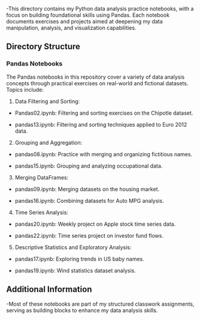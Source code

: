 -This directory contains my Python data analysis practice notebooks, with a focus on building foundational skills using Pandas. Each notebook documents exercises and projects aimed at deepening my data manipulation, analysis, and visualization capabilities.

## Directory Structure

### Pandas Notebooks

The Pandas notebooks in this repository cover a variety of data analysis concepts through practical exercises on real-world and fictional datasets. Topics include:

1. Data Filtering and Sorting:

- Pandas02.ipynb: Filtering and sorting exercises on the Chipotle dataset.
  
- pandas13.ipynb: Filtering and sorting techniques applied to Euro 2012 data.
  
2. Grouping and Aggregation:

- pandas08.ipynb: Practice with merging and organizing fictitious names.
  
- pandas15.ipynb: Grouping and analyzing occupational data.
  
3. Merging DataFrames:

- pandas09.ipynb: Merging datasets on the housing market.
  
- pandas16.ipynb: Combining datasets for Auto MPG analysis.
  
4. Time Series Analysis:

- pandas20.ipynb: Weekly project on Apple stock time series data.
  
- pandas22.ipynb: Time series project on investor fund flows.
  
5. Descriptive Statistics and Exploratory Analysis:

- pandas17.ipynb: Exploring trends in US baby names.
  
- pandas19.ipynb: Wind statistics dataset analysis.
  
## Additional Information

-Most of these notebooks are part of my structured classwork assignments, serving as building blocks to enhance my data analysis skills.

